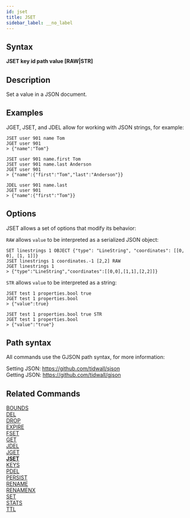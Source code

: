 ```yaml
---
id: jset
title: JSET
sidebar_label: __no_label
---
```


## Syntax

**JSET key id path value [RAW|STR]**

## Description

Set a value in a JSON document.

## Examples

JGET, JSET, and JDEL allow for working with JSON strings, for example:

```tile38-cli
JSET user 901 name Tom
JGET user 901
> {"name":"Tom"}

JSET user 901 name.first Tom
JSET user 901 name.last Anderson
JGET user 901
> {"name":{"first":"Tom","last":"Anderson"}}

JDEL user 901 name.last
JGET user 901
> {"name":{"first":"Tom"}}
```

## Options

JSET allows a set of options that modify its behavior:

`RAW` allows `value` to be interpreted as a serialized JSON object:

```tile38-cli
SET linestrings 1 OBJECT {"type": "LineString", "coordinates": [[0, 0], [1, 1]]}
JSET linestrings 1 coordinates.-1 [2,2] RAW
JGET linestrings 1
> {"type":"LineString","coordinates":[[0,0],[1,1],[2,2]]}
```

`STR` allows `value` to be interpreted as a string:
```tile38-cli
JSET test 1 properties.bool true
JGET test 1 properties.bool
> {"value":true}

JSET test 1 properties.bool true STR
JGET test 1 properties.bool
> {"value":"true"}
```

## Path syntax

All commands use the GJSON path syntax, for more information:

Setting JSON: https://github.com/tidwall/sjson  
Getting JSON: https://github.com/tidwall/gjson

## Related Commands

[BOUNDS](../commands/bounds.md)<br>
[DEL](../commands/del.md)<br>
[DROP](../commands/drop.md)<br>
[EXPIRE](../commands/expire.md)<br>
[FSET](../commands/fset.md)<br>
[GET](../commands/get.md)<br>
[JDEL](../commands/jdel.md)<br>
[JGET](../commands/jget.md)<br>
**[JSET](../commands/jset.md)**<br>
[KEYS](../commands/keys.md)<br>
[PDEL](../commands/pdel.md)<br>
[PERSIST](../commands/persist.md)<br>
[RENAME](../commands/rename.md)<br>
[RENAMENX](../commands/renamenx.md)<br>
[SET](../commands/set.md)<br>
[STATS](../commands/stats.md)<br>
[TTL](../commands/ttl.md)<br>